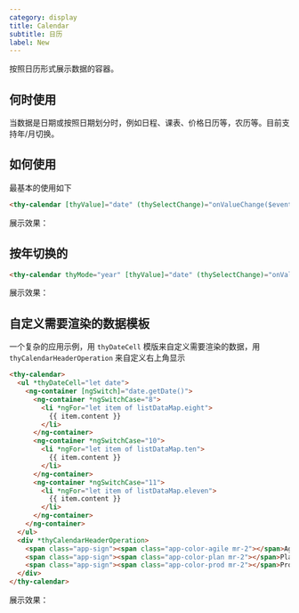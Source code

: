 ```yaml
---
category: display
title: Calendar
subtitle: 日历
label: New
---
```


<alert>按照日历形式展示数据的容器。</alert>

## 何时使用
当数据是日期或按照日期划分时，例如日程、课表、价格日历等，农历等。目前支持年/月切换。

## 如何使用
最基本的使用如下
```html
<thy-calendar [thyValue]="date" (thySelectChange)="onValueChange($event)"></thy-calendar>
```
展示效果：
<example name="thy-calendar-basic-example">

## 按年切换的
```html
<thy-calendar thyMode="year" [thyValue]="date" (thySelectChange)="onValueChange($event)"></thy-calendar>
```
展示效果：
<example name="thy-calendar-basic-year-example">

## 自定义需要渲染的数据模板
一个复杂的应用示例，用 `thyDateCell` 模版来自定义需要渲染的数据，用 `thyCalendarHeaderOperation` 来自定义右上角显示

```html
<thy-calendar>
  <ul *thyDateCell="let date">
    <ng-container [ngSwitch]="date.getDate()">
      <ng-container *ngSwitchCase="8">
        <li *ngFor="let item of listDataMap.eight">
          {{ item.content }}
        </li>
      </ng-container>
      <ng-container *ngSwitchCase="10">
        <li *ngFor="let item of listDataMap.ten">
          {{ item.content }}
        </li>
      </ng-container>
      <ng-container *ngSwitchCase="11">
        <li *ngFor="let item of listDataMap.eleven">
          {{ item.content }}
        </li>
      </ng-container>
    </ng-container>
  </ul>
  <div *thyCalendarHeaderOperation>
    <span class="app-sign"><span class="app-color-agile mr-2"></span>Agile</span>
    <span class="app-sign"><span class="app-color-plan mr-2"></span>Plan</span>
    <span class="app-sign"><span class="app-color-prod mr-2"></span>Prod</span>
  </div>
</thy-calendar>
```
展示效果：
<example name="thy-calendar-custom-cell-example">

